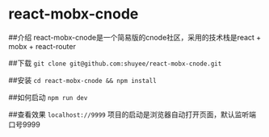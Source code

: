 # react-mobx-cnode

##介绍
react-mobx-cnode是一个简易版的cnode社区，采用的技术栈是react + mobx + react-router

##下载
`git clone git@github.com:shuyee/react-mobx-cnode.git`

##安装
`cd react-mobx-cnode && npm install`

##如何启动
`npm run dev`

##查看效果
`localhost://9999`
项目的启动是浏览器自动打开页面，默认监听端口号9999